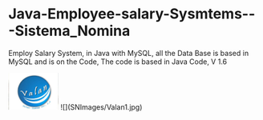 # Java-Employee-salary-Sysmtems---Sistema_Nomina
Employ Salary System, in Java with MySQL, all the Data Base is based in MySQL and is on the Code, The code is based in Java Code, V 1.6

<img src="SNImages/Valan1.jpg" width="100">
![](SNImages/Valan1.jpg)
